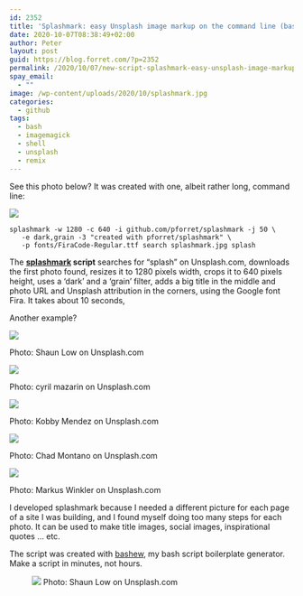 ```yaml
---
id: 2352
title: 'Splashmark: easy Unsplash image markup on the command line (bash)'
date: 2020-10-07T08:38:49+02:00
author: Peter
layout: post
guid: https://blog.forret.com/?p=2352
permalink: /2020/10/07/new-script-splashmark-easy-unsplash-image-markup-on-the-command-line/
spay_email:
  - ""
image: /wp-content/uploads/2020/10/splashmark.jpg
categories:
  - github
tags:
  - bash
  - imagemagick
  - shell
  - unsplash
  - remix
---
```

See this photo below? It was created with one, albeit rather long, command line:

![](/wp-content/uploads/2020/10/splashmark.jpg)


```
splashmark -w 1280 -c 640 -i github.com/pforret/splashmark -j 50 \
   -e dark,grain -3 "created with pforret/splashmark" \
   -p fonts/FiraCode-Regular.ttf search splashmark.jpg splash
```

The **[splashmark](https://github.com/pforret/splashmark) script** searches for &#8220;splash&#8221; on Unsplash.com, downloads the first photo found, resizes it to 1280 pixels width, crops it to 640 pixels height, uses a &#8216;dark&#8217; and a &#8216;grain&#8217; filter, adds a big title in the middle and photo URL and Unsplash attribution in the corners, using the Google font Fira. It takes about 10 seconds,

Another example?

<img src="/wp-content/uploads/2020/10/bashew-1024x512.jpg" />

Photo: Shaun Low on Unsplash.com

<img src="/wp-content/uploads/2020/10/paris.jpg"  />

Photo: cyril mazarin on Unsplash.com

<img src="/wp-content/uploads/2020/10/cocktail.jpg" />

Photo: Kobby Mendez on Unsplash.com

<img src="/wp-content/uploads/2020/10/steak.gif"  />

Photo: Chad Montano on Unsplash.com

<img src="/wp-content/uploads/2020/07/setver-1024x512.jpg" />

Photo: Markus Winkler on Unsplash.com

I developed splashmark because I needed a different picture for each page of a site I was building, 
and I found myself doing too many steps for each photo. 
It can be used to make title images, social images, inspirational quotes &#8230; etc.

The script was created with [bashew](https://github.com/pforret/bashew), my bash script boilerplate generator. Make a script in minutes, not hours.<figure class="wp-block-image size-large">

<img src="https://blog.forret.com/wp-content/uploads/2020/10/bashew-1024x512.jpg" />  Photo: Shaun Low on Unsplash.com  
